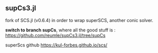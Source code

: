 ## supCs3.jl
fork of SCS.jl (v0.6.4) in order to wrap superSCS, another conic solver.

**switch to branch supCs**, where all the good stuff is : https://github.com/reumle/supCs3.jl/tree/supCs

superScs github https://kul-forbes.github.io/scs/
